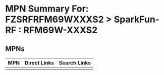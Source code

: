 



# MPN Summary For: FZSRFRFM69WXXXS2 > SparkFun-RF : RFM69W-XXXS2

## MPNs
  

|MPN|Direct Links|Search Links|
| :--- | :--- | :--- |
||||
